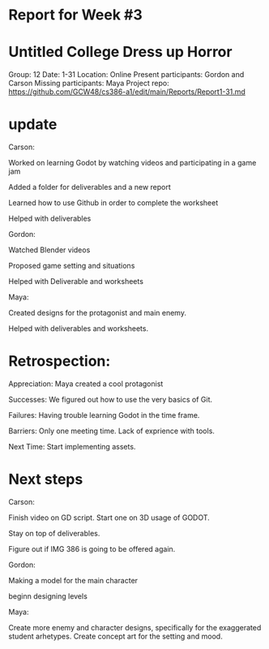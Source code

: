 # Report for Week #3

# Untitled College Dress up Horror 

Group: 12
Date: 1-31
Location: Online
Present participants: Gordon and Carson 
Missing participants: Maya
Project repo: https://github.com/GCW48/cs386-a1/edit/main/Reports/Report1-31.md

# update 

Carson:

Worked on learning Godot by watching videos and participating in a game jam

Added a folder for deliverables and a new report

Learned how to use Github in order to complete the worksheet

Helped with deliverables

Gordon:

Watched Blender videos 

Proposed game setting and situations

Helped with Deliverable and worksheets

Maya: 

Created designs for the protagonist and main enemy.

Helped with deliverables and worksheets.

# Retrospection:


Appreciation: Maya created a cool protagonist

Successes: We figured out how to use the very basics of Git. 

Failures: Having trouble learning Godot in the time frame.

Barriers: Only one meeting time. Lack of exprience with tools.

Next Time: Start implementing assets.


# Next steps 

Carson: 

Finish video on GD script. Start one on 3D usage of GODOT.

Stay on top of deliverables.

Figure out if IMG 386 is going to be offered again. 

Gordon:

Making a model for the main character

beginn designing levels

Maya: 

Create more enemy and character designs, specifically for the exaggerated student arhetypes. Create concept art for the setting and mood.
